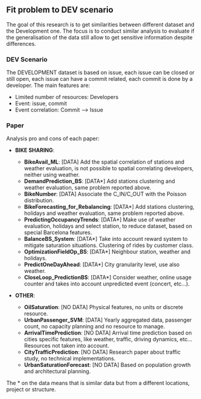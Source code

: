 ## Fit problem to DEV scenario
The goal of this research is to get similarities between different dataset and the Development one. The focus is to conduct similar analysis to evaluate if the generalisation of the data still allow to get sensitive information despite differences.

### DEV Scenario
The DEVELOPMENT dataset is based on issue, each issue can be closed or still open, each issue can have a commit related, each commit is done by a developer. The main features are:
  * Limited number of resources: Developers
  * Event: issue, commit
  * Event correlation: Commit --> Issue

### Paper
Analysis pro and cons of each paper:
  * **BIKE SHARING**:
    * **BikeAvail_ML**: [DATA] Add the spatial correlation of stations and weather evaluation, is not possible to spatial correlating developers, neither using weather.
    * **DemandPrediction_BS**: [DATA*] Add stations clustering and weather evaluation, same problem reported above.
    * **BikeNumber**: [DATA] Associate the C_IN/C_OUT with the Poisson distribution.
    * **BikeForecasting_for_Rebalancing**: [DATA*] Add stations clustering, holidays and weather evaluation, same problem reported above.
    * **PredictingOccupancyTrends**: [DATA*] Make use of weather evaluation, holidays and select station, to reduce dataset, based on special Barcelona features.
    * **BalanceBS_System**: [DATA*] Take into account reward system to mitigate saturation situations. Clustering of rides by customer class.
    * **OptimizationFieldOp_BS**: [DATA*] Neighbour station, weather and holidays.
    * **PredictOneDayAhead**: [DATA*] City granularity level, use also weather.
    * **CloseLoop_PredictionBS**: [DATA*] Consider weather, online usage counter and takes into account unpredicted event (concert, etc...).


  * **OTHER**:
    * **OilSaturation**: [NO DATA] Physical features, no units or discrete resource.
    * **UrbanPassenger_SVM**: [DATA] Yearly aggregated data, passenger count, no capacity planning and no resource to manage.
    * **ArrivalTimePrediction**: [NO DATA] Arrival time prediction based on cities specific features, like weather, traffic, driving dynamics, etc... Resources not taken into account.
    * **CityTrafficPrediction**: [NO DATA] Research paper about traffic study, no technical implementations.
    * **UrbanSaturationForecast**: [NO DATA] Based on population growth and architectural planning.


The * on the data means that is similar data but from a different locations, project or structure.
